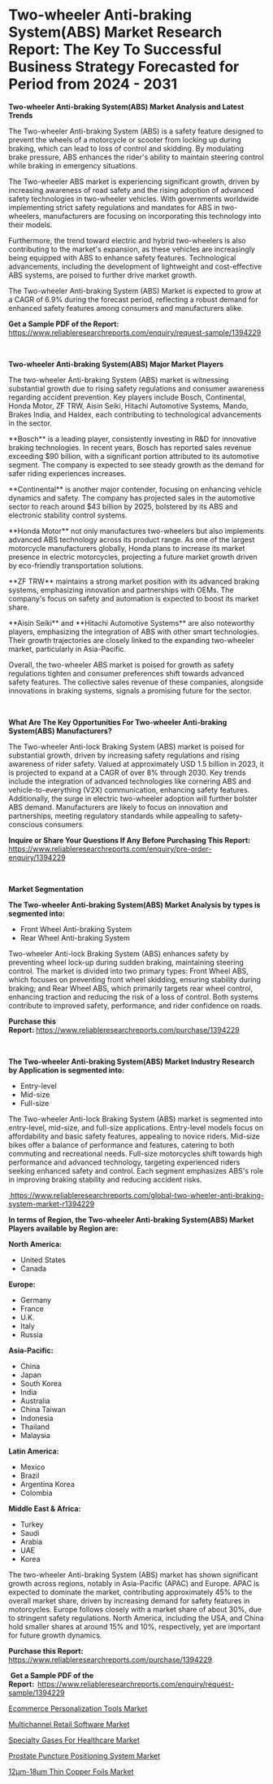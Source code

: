 <p><h1>Two-wheeler Anti-braking System(ABS) Market Research Report: The Key To Successful Business Strategy Forecasted for Period from 2024 - 2031</h1></p><p><strong>Two-wheeler Anti-braking System(ABS) Market Analysis and Latest Trends</strong></p>
<p><p>The Two-wheeler Anti-braking System (ABS) is a safety feature designed to prevent the wheels of a motorcycle or scooter from locking up during braking, which can lead to loss of control and skidding. By modulating brake pressure, ABS enhances the rider's ability to maintain steering control while braking in emergency situations. </p><p>The Two-wheeler ABS market is experiencing significant growth, driven by increasing awareness of road safety and the rising adoption of advanced safety technologies in two-wheeler vehicles. With governments worldwide implementing strict safety regulations and mandates for ABS in two-wheelers, manufacturers are focusing on incorporating this technology into their models. </p><p>Furthermore, the trend toward electric and hybrid two-wheelers is also contributing to the market's expansion, as these vehicles are increasingly being equipped with ABS to enhance safety features. Technological advancements, including the development of lightweight and cost-effective ABS systems, are poised to further drive market growth. </p><p>The Two-wheeler Anti-braking System (ABS) Market is expected to grow at a CAGR of 6.9% during the forecast period, reflecting a robust demand for enhanced safety features among consumers and manufacturers alike.</p></p>
<p><strong>Get a Sample PDF of the Report:&nbsp;</strong> <a href="https://www.reliableresearchreports.com/enquiry/request-sample/1394229?utm_campaign=117&utm_medium=2&utm_source=Github&utm_content=ia&utm_term=05122024&utm_id=two-wheeler-anti-braking-systemabs">https://www.reliableresearchreports.com/enquiry/request-sample/1394229</a></p>
<p>&nbsp;</p>
<p><strong>Two-wheeler Anti-braking System(ABS) Major Market Players</strong></p>
<p><p>The two-wheeler Anti-braking System (ABS) market is witnessing substantial growth due to rising safety regulations and consumer awareness regarding accident prevention. Key players include Bosch, Continental, Honda Motor, ZF TRW, Aisin Seiki, Hitachi Automotive Systems, Mando, Brakes India, and Haldex, each contributing to technological advancements in the sector.</p><p>**Bosch** is a leading player, consistently investing in R&D for innovative braking technologies. In recent years, Bosch has reported sales revenue exceeding $90 billion, with a significant portion attributed to its automotive segment. The company is expected to see steady growth as the demand for safer riding experiences increases.</p><p>**Continental** is another major contender, focusing on enhancing vehicle dynamics and safety. The company has projected sales in the automotive sector to reach around $43 billion by 2025, bolstered by its ABS and electronic stability control systems.</p><p>**Honda Motor** not only manufactures two-wheelers but also implements advanced ABS technology across its product range. As one of the largest motorcycle manufacturers globally, Honda plans to increase its market presence in electric motorcycles, projecting a future market growth driven by eco-friendly transportation solutions.</p><p>**ZF TRW** maintains a strong market position with its advanced braking systems, emphasizing innovation and partnerships with OEMs. The company's focus on safety and automation is expected to boost its market share.</p><p>**Aisin Seiki** and **Hitachi Automotive Systems** are also noteworthy players, emphasizing the integration of ABS with other smart technologies. Their growth trajectories are closely linked to the expanding two-wheeler market, particularly in Asia-Pacific.</p><p>Overall, the two-wheeler ABS market is poised for growth as safety regulations tighten and consumer preferences shift towards advanced safety features. The collective sales revenue of these companies, alongside innovations in braking systems, signals a promising future for the sector.</p></p>
<p>&nbsp;</p>
<p><strong>What Are The Key Opportunities For Two-wheeler Anti-braking System(ABS) Manufacturers?</strong></p>
<p><p>The Two-wheeler Anti-lock Braking System (ABS) market is poised for substantial growth, driven by increasing safety regulations and rising awareness of rider safety. Valued at approximately USD 1.5 billion in 2023, it is projected to expand at a CAGR of over 8% through 2030. Key trends include the integration of advanced technologies like cornering ABS and vehicle-to-everything (V2X) communication, enhancing safety features. Additionally, the surge in electric two-wheeler adoption will further bolster ABS demand. Manufacturers are likely to focus on innovation and partnerships, meeting regulatory standards while appealing to safety-conscious consumers.</p></p>
<p><strong>Inquire or Share Your Questions If Any Before Purchasing This Report:</strong> <a href="https://www.reliableresearchreports.com/enquiry/pre-order-enquiry/1394229?utm_campaign=117&utm_medium=2&utm_source=Github&utm_content=ia&utm_term=05122024&utm_id=two-wheeler-anti-braking-systemabs">https://www.reliableresearchreports.com/enquiry/pre-order-enquiry/1394229</a></p>
<p>&nbsp;</p>
<p><strong>Market Segmentation</strong></p>
<p><strong>The Two-wheeler Anti-braking System(ABS) Market Analysis by types is segmented into:</strong></p>
<p><ul><li>Front Wheel Anti-braking System</li><li>Rear Wheel Anti-braking System</li></ul></p>
<p><p>Two-wheeler Anti-lock Braking System (ABS) enhances safety by preventing wheel lock-up during sudden braking, maintaining steering control. The market is divided into two primary types: Front Wheel ABS, which focuses on preventing front wheel skidding, ensuring stability during braking; and Rear Wheel ABS, which primarily targets rear wheel control, enhancing traction and reducing the risk of a loss of control. Both systems contribute to improved safety, performance, and rider confidence on roads.</p></p>
<p><strong>Purchase this Report:&nbsp;</strong><a href="https://www.reliableresearchreports.com/purchase/1394229?utm_campaign=117&utm_medium=2&utm_source=Github&utm_content=ia&utm_term=05122024&utm_id=two-wheeler-anti-braking-systemabs">https://www.reliableresearchreports.com/purchase/1394229</a></p>
<p>&nbsp;</p>
<p><strong>The Two-wheeler Anti-braking System(ABS) Market Industry Research by Application is segmented into:</strong></p>
<p><ul><li>Entry-level</li><li>Mid-size</li><li>Full-size</li></ul></p>
<p><p>The Two-wheeler Anti-lock Braking System (ABS) market is segmented into entry-level, mid-size, and full-size applications. Entry-level models focus on affordability and basic safety features, appealing to novice riders. Mid-size bikes offer a balance of performance and features, catering to both commuting and recreational needs. Full-size motorcycles shift towards high performance and advanced technology, targeting experienced riders seeking enhanced safety and control. Each segment emphasizes ABS's role in improving braking stability and reducing accident risks.</p></p>
<p><a href="https://www.reliableresearchreports.com/global-two-wheeler-anti-braking-system-market-r1394229?utm_campaign=117&utm_medium=2&utm_source=Github&utm_content=ia&utm_term=05122024&utm_id=two-wheeler-anti-braking-systemabs">&nbsp;https://www.reliableresearchreports.com/global-two-wheeler-anti-braking-system-market-r1394229</a></p>
<p><strong>In terms of Region, the Two-wheeler Anti-braking System(ABS) Market Players available by Region are:</strong></p>
<p>
    <p> <strong> North America: </strong>
        <ul>
            <li>United States</li>
            <li>Canada</li>
        </ul>
        </p> 
    <p> <strong> Europe: </strong>
        <ul>
            <li>Germany</li>
            <li>France</li>
            <li>U.K.</li>
            <li>Italy</li>
            <li>Russia</li>
        </ul>
        </p> 
    <p> <strong> Asia-Pacific: </strong>
        <ul>
            <li>China</li>
            <li>Japan</li>
            <li>South Korea</li>
            <li>India</li>
            <li>Australia</li>
            <li>China Taiwan</li>
            <li>Indonesia</li>
            <li>Thailand</li>
            <li>Malaysia</li>
        </ul>
        </p> 
    <p> <strong> Latin America: </strong>
        <ul>
            <li>Mexico</li>
            <li>Brazil</li>
            <li>Argentina Korea</li>
            <li>Colombia</li>
        </ul>
        </p> 
    <p> <strong> Middle East & Africa: </strong>
        <ul>
            <li>Turkey</li>
            <li>Saudi</li>
            <li>Arabia</li>
            <li>UAE</li>
            <li>Korea</li>
        </ul>
    </p>
    </p>
<p><p>The two-wheeler Anti-braking System (ABS) market has shown significant growth across regions, notably in Asia-Pacific (APAC) and Europe. APAC is expected to dominate the market, contributing approximately 45% to the overall market share, driven by increasing demand for safety features in motorcycles. Europe follows closely with a market share of about 30%, due to stringent safety regulations. North America, including the USA, and China hold smaller shares at around 15% and 10%, respectively, yet are important for future growth dynamics.</p></p>
<p><strong>Purchase this Report: </strong><a href="https://www.reliableresearchreports.com/purchase/1394229?utm_campaign=117&utm_medium=2&utm_source=Github&utm_content=ia&utm_term=05122024&utm_id=two-wheeler-anti-braking-systemabs">https://www.reliableresearchreports.com/purchase/1394229</a></p>
<p>&nbsp;<strong>Get a Sample PDF of the Report:&nbsp;&nbsp;</strong><a href="https://www.reliableresearchreports.com/enquiry/request-sample/1394229?utm_campaign=117&utm_medium=2&utm_source=Github&utm_content=ia&utm_term=05122024&utm_id=two-wheeler-anti-braking-systemabs">https://www.reliableresearchreports.com/enquiry/request-sample/1394229</a></p>
<p><strong></strong></p>
<p><p><a href="https://www.linkedin.com/pulse/emerging-trends-ecommerce-personalization-tools-market-6t3ue?utm_campaign=117&utm_medium=2&utm_source=Github&utm_content=ia&utm_term=05122024&utm_id=two-wheeler-anti-braking-systemabs">Ecommerce Personalization Tools Market</a></p><p><a href="https://www.linkedin.com/pulse/multichannel-retail-software-markets-path-81-cagr-2024-2031-ullye?utm_campaign=117&utm_medium=2&utm_source=Github&utm_content=ia&utm_term=05122024&utm_id=two-wheeler-anti-braking-systemabs">Multichannel Retail Software Market</a></p><p><a href="https://github.com/AshikRahman991/Market-Research-Report-List-1/blob/main/specialty-gases-for-healthcare-market.md?utm_campaign=117&utm_medium=2&utm_source=Github&utm_content=ia&utm_term=05122024&utm_id=two-wheeler-anti-braking-systemabs">Specialty Gases For Healthcare Market</a></p><p><a href="https://issuu.com/reportprime-2/docs/prostate-puncture-positioning-system-market-size-2?utm_campaign=117&utm_medium=2&utm_source=Github&utm_content=ia&utm_term=05122024&utm_id=two-wheeler-anti-braking-systemabs">Prostate Puncture Positioning System Market</a></p><p><a href="https://issuu.com/reportprime-2/docs/12m-18m-thin-copper-foils-market-size-2030.pptx?utm_campaign=117&utm_medium=2&utm_source=Github&utm_content=ia&utm_term=05122024&utm_id=two-wheeler-anti-braking-systemabs">12µm-18µm Thin Copper Foils Market</a></p></p>